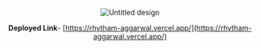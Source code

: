 <div align="center">

![Untitled design](https://github.com/user-attachments/assets/de6c7d2d-f77a-4c37-be7b-1ba75a124d0b)

**Deployed Link**- [https://rhytham-aggarwal.vercel.app/](https://rhytham-aggarwal.vercel.app/)

</div>

